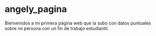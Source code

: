 # angely_pagina
Bienvenidos a mi primera página web que la subo con datos puntuales sobre mi persona con un fin de trabajo estudiantil.
